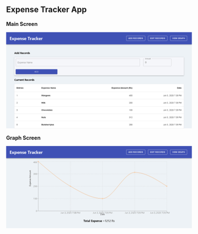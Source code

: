 ## Expense Tracker App

**Main Screen**

![ScreenShot](/images/main.png)

**Graph Screen**

![ScreenShot](/images/graph.png)
